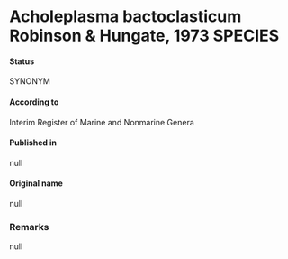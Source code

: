 Acholeplasma bactoclasticum Robinson & Hungate, 1973 SPECIES
=======

#### Status
SYNONYM

#### According to
Interim Register of Marine and Nonmarine Genera

#### Published in
null

#### Original name
null

### Remarks
null